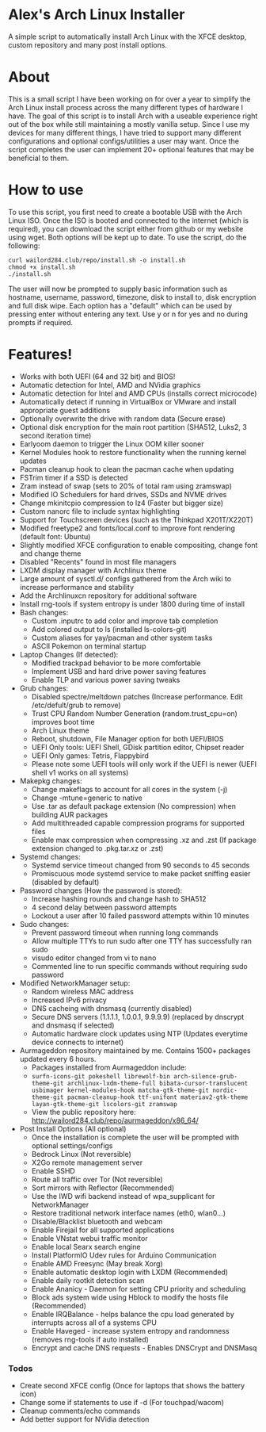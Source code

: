 # Alex's Arch Linux Installer
A simple script to automatically install Arch Linux with the XFCE desktop, custom repository and many post install options.

# About
This is a small script I have been working on for over a year to simplify the Arch Linux install process across the many different types of hardware I have. The goal of this script is to install Arch with a useable experience right out of the box while still maintaining a mostly vanilla setup. Since I use my devices for many different things, I have tried to support many different configurations and optional configs/utilities a user may want. Once the script completes the user can implement 20+ optional features that may be beneficial to them.

# How to use
To use this script, you first need to create a bootable USB with the Arch Linux ISO. Once the ISO is booted and connected to the internet (which is required), you can download the script either from github or my website using wget. Both options will be kept up to date. 
To use the script, do the following:
```
curl wailord284.club/repo/install.sh -o install.sh
chmod +x install.sh
./install.sh
```
The user will now be prompted to supply basic information such as hostname, username, password, timezone, disk to install to, disk encryption and full disk wipe. Each option has a "default" which can be used by pressing enter without entering any text. Use y or n for yes and no during prompts if required.
# Features!
- Works with both UEFI (64 and 32 bit) and BIOS!
- Automatic detection for Intel, AMD and NVidia graphics
- Automatic detection for Intel and AMD CPUs (installs correct microcode)
- Automatically detect if running in VirtualBox or VMware and install appropriate guest additions
- Optionally overwrite the drive with random data (Secure erase)
- Optional disk encryption for the main root partition (SHA512, Luks2, 3 second iteration time)
- Earlyoom daemon to trigger the Linux OOM killer sooner
- Kernel Modules hook to restore functionality when the running kernel updates
- Pacman cleanup hook to clean the pacman cache when updating
- FSTrim timer if a SSD is detected
- Zram instead of swap (sets to 20% of total ram using zramswap)
- Modified IO Schedulers for hard drives, SSDs and NVME drives
- Change mkinitcpio compression to lz4 (Faster but bigger size)
- Custom nanorc file to include syntax highlighting
- Support for Touchscreen devices (such as the Thinkpad X201T/X220T)
- Modified freetype2 and fonts/local.conf to improve font rendering (default font: Ubuntu)
- Slightly modified XFCE configuration to enable compositing, change font and change theme
- Disabled "Recents" found in most file managers
- LXDM display manager with Archlinux theme
- Large amount of sysctl.d/ configs gathered from the Arch wiki to increase performance and stability
- Add the Archlinuxcn repository for additional software
- Install rng-tools if system entropy is under 1800 during time of install
- Bash changes:
    * Custom .inputrc to add color and improve tab completion
    * Add colored output to ls (installed ls-colors-git)
    * Custom aliases for yay/pacman and other system tasks
    * ASCII Pokemon on terminal startup
- Laptop Changes (If detected):
    * Modified trackpad behavior to be more comfortable
    * Implement USB and hard drive power saving features
    * Enable TLP and various power saving tweaks
- Grub changes:
    * Disabled spectre/meltdown patches (Increase performance. Edit /etc/defult/grub to remove)
    * Trust CPU Random Number Generation (random.trust_cpu=on) improves boot time
    * Arch Linux theme
    * Reboot, shutdown, File Manager option for both UEFI/BIOS
    * UEFI Only tools: UEFI Shell, GDisk partition editor, Chipset reader
    * UEFI Only games: Tetris, Flappybird
    * Please note some UEFI tools will only work if the UEFI is newer (UEFI shell v1 works on all systems)
- Makepkg changes:
    * Change makeflags to account for all cores in the system (-j)
    * Change -mtune=generic to native
    * Use .tar as default package extension (No compression) when building AUR packages
    * Add multithreaded capable compression programs for supported files
    * Enable max compression when compressing .xz and .zst (If package extension changed to .pkg.tar.xz or .zst)
- Systemd changes:
    * Systemd service timeout changed from 90 seconds to 45 seconds
    * Promiscuous mode systemd service to make packet sniffing easier (disabled by default)
- Password changes (How the password is stored):
    * Increase hashing rounds and change hash to SHA512
    * 4 second delay between password attempts
    * Lockout a user after 10 failed password attempts within 10 minutes
- Sudo changes:
    * Prevent password timeout when running long commands
    * Allow multiple TTYs to run sudo after one TTY has successfully ran sudo
    * visudo editor changed from vi to nano
    * Commented line to run specific commands without requiring sudo password
- Modified NetworkManager setup:
    * Random wireless MAC address
    * Increased IPv6 privacy
    * DNS cacheing with dnsmasq (currently disabled)
    * Secure DNS servers (1.1.1.1, 1.0.0.1, 9.9.9.9) (replaced by dnscrypt and dnsmasq if selected)
    * Automatic hardware clock updates using NTP (Updates everytime device connects to internet)
- Aurmageddon repository maintained by me. Contains 1500+ packages updated every 6 hours.
    * Packages installed from Aurmageddon include:
    * ```surfn-icons-git pokeshell librewolf-bin arch-silence-grub-theme-git archlinux-lxdm-theme-full bibata-cursor-translucent usbimager kernel-modules-hook matcha-gtk-theme-git nordic-theme-git pacman-cleanup-hook ttf-unifont materiav2-gtk-theme layan-gtk-theme-git lscolors-git zramswap```
    * View the public repository here: http://wailord284.club/repo/aurmageddon/x86_64/
- Post Install Options (All optional)
    * Once the installation is complete the user will be prompted with optional settings/configs
    * Bedrock Linux (Not reversible)
    * X2Go remote management server
    * Enable SSHD
    * Route all traffic over Tor (Not reversible)
    * Sort mirrors with Reflector (Recommended)
    * Use the IWD wifi backend instead of wpa_supplicant for NetworkManager
    * Restore traditional network interface names (eth0, wlan0...)
    * Disable/Blacklist bluetooth and webcam
    * Enable Firejail for all supported applications
    * Enable VNstat webui traffic monitor
    * Enable local Searx search engine
    * Install PlatformIO Udev rules for Arduino Communication
    * Enable AMD Freesync (May break Xorg)
    * Enable automatic desktop login with LXDM (Recommended)
    * Enable daily rootkit detection scan
    * Enable Ananicy - Daemon for setting CPU priority and scheduling
    * Block ads system wide using Hblock to modify the hosts file (Recommended)
    * Enable IRQBalance - helps balance the cpu load generated by interrupts across all of a systems CPU
    * Enable Haveged - increase system entropy and randomness (removes rng-tools if auto installed)
    * Encrypt and cache DNS requests - Enables DNSCrypt and DNSMasq

### Todos

 - Create second XFCE config (Once for laptops that shows the battery icon)
 - Change some if statements to use if -d (For touchpad/wacom)
 - Cleanup comments/echo commands
 - Add better support for NVidia detection
